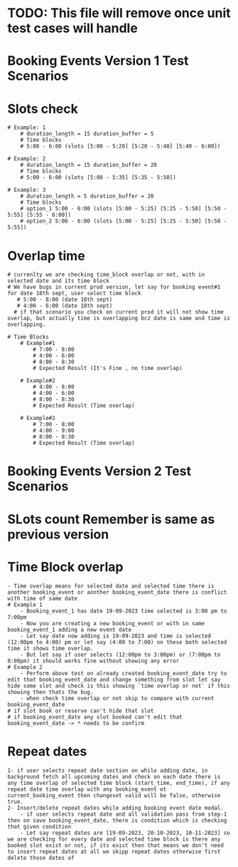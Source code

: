 # TODO: This file will remove once unit test cases will handle

# Booking Events Version 1 Test Scenarios
# Slots check
    # Example: 1
        # duration_length = 15 duration_buffer = 5
        # Time blocks
        # 5:00 - 6:00 (slots [5:00 - 5:20] [5:20 - 5:40] [5:40 - 6:00])

    # Example: 2
        # duration_length = 15 duration_buffer = 20
        # Time blocks
        # 5:00 - 6:00 (slots [5:00 - 5:35] [5:35 - 5:50])

    # Example: 3
        # duration_length = 5 duration_buffer = 20
        # Time blocks
        # option_1 5:00 - 6:00 (slots [5:00 - 5:25] [5:25 - 5:50] [5:50 - 5:55] [5:55 - 6:00])
        # option_2 5:00 - 6:00 (slots [5:00 - 5:25] [5:25 - 5:50] [5:50 - 5:55])
# Overlap time
    # currenlty we are checking time_block overlap or not, with in selected date and its time block
    # We have bugs in current prod version, let say for booking event#1 for date 18th sept, user select time block
       # 5:00 - 8:00 (date 18th sept)
       # 4:00 - 6:00 (date 18th sept)
      # if that scenario you check on current prod it will not show time overlap, but actually time is overlapping bcz date is same and time is overlapping.

    # Time Blocks
        # Example#1
            # 7:00 - 8:00
            # 4:00 - 6:00
            # 8:00 - 8:30
            # Expected Result (It's Fine , no time overlap)

        # Example#2
            # 4:00 - 8:00
            # 4:00 - 6:00
            # 8:00 - 8:30
            # Expected Result (Time overlap)

        # Example#2
            # 7:00 - 8:00
            # 4:00 - 9:00
            # 8:00 - 8:30
            # Expected Result (Time overlap)


# Booking Events Version 2 Test Scenarios
 # SLots count Remember is same as previous version

 # Time Block overlap
    - Time overlap means for selected date and selected time there is another booking_event or aonther booking_event_date there is conflict with time of same date
    # Example 1
        - Booking_event_1 has date 19-09-2023 time selected is 3:00 pm to 7:00pm
        - Now you are creating a new booking_event or with in same booking_event_1 adding a new event date
        - Let say date now adding is 19-09-2023 and time is selected (12:00pm to 4:00) pm or let say (4:00 to 7:00) on these both selected time it shows time overlap.
        - But let say if user selects (12:00pm to 3:00pm) or (7:00pm to 8:00pm) it should works fine without showing any error
    # Example 2 
        - Perform above test on already created booking_event_date try to edit that booking_event_date and change something from slot let say hide some slot and check is this showing `time overlap or not` if this showing then thats the bug.
        - when check time overlap or not skip to compare with current booking_event_date
    # if slot book or reserve can't hide that slot
    # if booking_event_date any slot booked can't edit that booking_event_date -> * needs to be confirm 

# Repeat dates
    1- if user selects repeat date section on while adding date, in background fetch all upcoming dates and check on each date there is any time overlap of selected time block (start_time, end_time), if any repeat date time overlap with any booking_event ot current_booking_event then changeset valid will be false, otherwise true.
    2- Insert/delete repeat dates while adding booking event date modal.
        - if user selects repeat date and all validation pass from step-1 then on save booking_event_date, there is condition which is checking that given condition 
        - Let say repeat dates are [19-09-2023, 20-10-2023, 10-11-2023] so we are checking for every date and selected time block is there any booked slot exist or not, if its exist then that means we don't need to insert repeat dates at all we skipp repeat dates otherwise first delete those dates of 